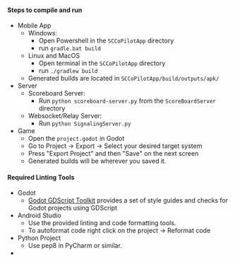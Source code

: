 #### Steps to compile and run

* Mobile App
  * Windows:
    * Open Powershell in the `SCCoPilotApp` directory
    * run `gradle.bat build`
  * Linux and MacOS
    * Open terminal in the `SCCoPilotApp` directory
    * run `./gradlew build`
  * Generated builds are located in `SCCoPilotApp/build/outputs/apk/`
* Server
  * Scoreboard Server:
    * Run `python scoreboard-server.py` from the `ScoreBoardServer` directory
  * Websocket/Relay Server:
    * Run `python SignalingServer.py`
* Game
  * Open the `project.godot` in Godot
  * Go to Project -> Export -> Select your desired target system
  * Press "Export Project" and then "Save" on the next screen
  * Generated builds will be wherever you saved it.

#### Required Linting Tools

* Godot
  * [Godot GDScript Toolkit](https://github.com/Scony/godot-gdscript-toolkit/issues) provides a set of style guides and checks for Godot projects using GDScript
* Android Studio
  * Use the provided linting and code formatting tools.
  * To autoformat code right click on the project -> Reformat code
* Python Project
  * Use pep8 in PyCharm or similar.
* 
